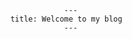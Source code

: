                                                           ---
                                              title: Welcome to my blog
                                                          ---

